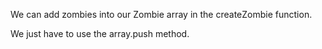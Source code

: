 We can add zombies into our Zombie array in the createZombie function.

We just have to use the array.push method.
